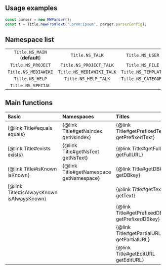 Usage examples
--------------

```javascript
const parser = new MWParser();
const t = Title.newFromText('Lorem:ipsum', parser.parserConfig);
```


Namespace list
--------------

|||||
|:-------:|:-------:|:-------:|:-------:|
| `Title.NS_MAIN` (__default__) | `Title.NS_TALK` | `Title.NS_USER` | `Title.NS_USER_TALK` |
| `Title.NS_PROJECT` | `Title.NS_PROJECT_TALK` | `Title.NS_FILE` | `Title.NS_FILE_TALK` |
| `Title.NS_MEDIAWIKI` | `Title.NS_MEDIAWIKI_TALK` | `Title.NS_TEMPLATE` | `Title.NS_TEMPLATE_TALK` |
| `Title.NS_HELP` | `Title.NS_HELP_TALK` | `Title.NS_CATEGORY` | `Title.NS_CATEGORY_TALK` |
| `Title.NS_SPECIAL` ||||



Main functions
--------------

|Basic|Namespaces|Titles|Interwiki|Fragment|Images|Subpages|
|:-----|:-----|:-----|:-----|:-----|:-----|:-----|
|{@link Title#equals equals}|{@link Title#getNsIndex getNsIndex}|{@link Title#getPrefixedText getPrefixedText}|{@link Title#isExternal isExternal}|{@link Title#hasFragment hasFragment}|{@link Title#getImageUrl getImageUrl}|{@link Title#hasSubpages hasSubpages}|
|{@link Title#exists exists}|{@link Title#getNsText getNsText}|{@link Title#getFullURL getFullURL}|{@link Title#isValidInterwiki isValidInterwiki}|{@link Title#getFragment getFragment}|{@link Title#getThumbUrl getThumbUrl}|{@link Title#getSubpageText getSubpageText}|
|{@link Title#isKnown isKnown}|{@link Title#getNamespace getNamespace}|{@link Title#getDBkey getDBkey}|{@link Title#getInterwiki getInterwiki}| |{@link Title#getImageUploadUrl getImageUploadUrl}|{@link Title#getSubpage getSubpage}|
|{@link Title#isAlwaysKnown isAlwaysKnown}| |{@link Title#getText getText}| | | |{@link Title#getSubpages getSubpages}|
| | |{@link Title#getPrefixedDBkey getPrefixedDBkey}| | | |{@link Title#getBaseText getBaseText}|
| | |{@link Title#getPartialURL getPartialURL}| | | | |
| | |{@link Title#getEditURL getEditURL}| | | | |

